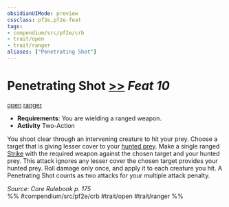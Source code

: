```yaml
---
obsidianUIMode: preview
cssclass: pf2e,pf2e-feat
tags:
- compendium/src/pf2e/crb
- trait/open
- trait/ranger
aliases: ["Penetrating Shot"]
---
```

# Penetrating Shot  [>>](rules/core-rulebook/chapter-9-playing-the-game.md#Actions "Two-Action") *Feat 10*  
[open](rules/traits/open.md "Open Combat Trait")  [ranger](rules/traits/ranger.md "Ranger Class Trait")  

- **Requirements**: You are wielding a ranged weapon.
- **Activity** Two-Action

You shoot clear through an intervening creature to hit your prey. Choose a target that is giving lesser cover to your [hunted prey](rules/actions/hunt-prey.md). Make a single ranged [Strike](rules/actions/strike.md) with the required weapon against the chosen target and your hunted prey. This attack ignores any lesser cover the chosen target provides your hunted prey. Roll damage only once, and apply it to each creature you hit. A Penetrating Shot counts as two attacks for your multiple attack penalty.

*Source: Core Rulebook p. 175*  
%% #compendium/src/pf2e/crb #trait/open #trait/ranger %%